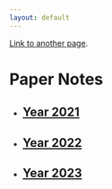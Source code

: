 ```yaml
---
layout: default
---
```



[Link to another page](./another-page.html).



# Paper Notes
- ## [Year 2021](./paper_notes/Detail_2021.html)

- ## [Year 2022](./paper_notes/Detail_2022.md)

- ## [Year 2023](./paper_notes/Detail_2023.html)





